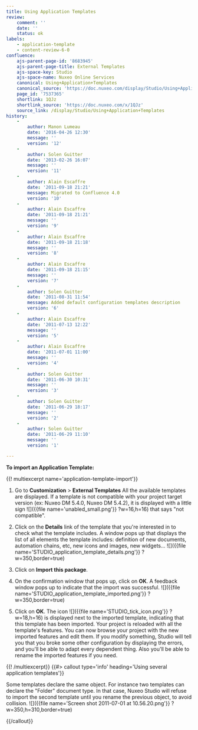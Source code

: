 ```yaml
---
title: Using Application Templates
review:
    comment: ''
    date: ''
    status: ok
labels:
    - application-template
    - content-review-6-0
confluence:
    ajs-parent-page-id: '8683945'
    ajs-parent-page-title: External Templates
    ajs-space-key: Studio
    ajs-space-name: Nuxeo Online Services
    canonical: Using+Application+Templates
    canonical_source: 'https://doc.nuxeo.com/display/Studio/Using+Application+Templates'
    page_id: '7537365'
    shortlink: 1QJz
    shortlink_source: 'https://doc.nuxeo.com/x/1QJz'
    source_link: /display/Studio/Using+Application+Templates
history:
    - 
        author: Manon Lumeau
        date: '2016-04-26 12:30'
        message: ''
        version: '12'
    - 
        author: Solen Guitter
        date: '2013-02-26 16:07'
        message: ''
        version: '11'
    - 
        author: Alain Escaffre
        date: '2011-09-18 21:21'
        message: Migrated to Confluence 4.0
        version: '10'
    - 
        author: Alain Escaffre
        date: '2011-09-18 21:21'
        message: ''
        version: '9'
    - 
        author: Alain Escaffre
        date: '2011-09-18 21:18'
        message: ''
        version: '8'
    - 
        author: Alain Escaffre
        date: '2011-09-18 21:15'
        message: ''
        version: '7'
    - 
        author: Solen Guitter
        date: '2011-08-31 11:54'
        message: Added default configuration templates description
        version: '6'
    - 
        author: Alain Escaffre
        date: '2011-07-13 12:22'
        message: ''
        version: '5'
    - 
        author: Alain Escaffre
        date: '2011-07-01 11:00'
        message: ''
        version: '4'
    - 
        author: Solen Guitter
        date: '2011-06-30 10:31'
        message: ''
        version: '3'
    - 
        author: Solen Guitter
        date: '2011-06-29 18:17'
        message: ''
        version: '2'
    - 
        author: Solen Guitter
        date: '2011-06-29 11:10'
        message: ''
        version: '1'

---
```

**To import an Application Template:**

{{! multiexcerpt name='application-template-import'}}

1.  Go to **Customization** > **External Templates**
    All the available templates are displayed. If a template is not compatible with your project target version (ex: Nuxeo DM 5.4.0, Nuxeo DM 5.4.2), it is displayed with a little sign ![]({{file name='unabled_small.png'}} ?w=16,h=16) that says "not compatible".

2.  Click on the **Details** link of the template that you're interested in to check what the template includes.
    A window pops up that displays the list of all elements the template includes: definition of new documents, automation chains, etc, new icons and images, new widgets...
    ![]({{file name='STUDIO_application_template_details.png'}} ?w=350,border=true)
3.  Click on **Import this package**.
4.  On the confirmation window that pops up, click on **OK**.
    A feedback window pops up to indicate that the import was successful.
    ![]({{file name='STUDIO_application_template_imported.png'}} ?w=350,border=true)
5.  Click on **OK**.
    The icon ![]({{file name='STUDIO_tick_icon.png'}} ?w=18,h=16) is displayed next to the imported template, indicating that this template has been imported.
    Your project is reloaded with all the template's features. You can now browse your project with the new imported features and edit them. If you modify something, Studio will tell you that you broke some other configuration by displaying the errors, and you'll be able to adapt every dependent thing. Also you'll be able to rename the imported features if you need.

{{! /multiexcerpt}} {{#> callout type='info' heading='Using several application templates'}}

Some templates declare the same object. For instance two templates can declare the "Folder" document type. In that case, Nuxeo Studio will refuse to import the second template until you rename the previous object, to avoid collision.
![]({{file name='Screen shot 2011-07-01 at 10.56.20.png'}} ?w=350,h=310,border=true)

{{/callout}}